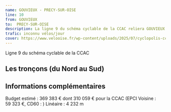 ```yaml
---
name: GOUVIEUX - PRECY-SUR-OISE
line: 10
from: GOUVIEUX 
to:  PRECY-SUR-OISE 
description: La ligne 9 du schéma cyclable de la CCAC reliera GOUVIEUX à PRECY-SUR-OISE
trafic: inconnu vélos/jour
cover: https://www.velooise.fr/wp-content/uploads/2025/07/cyclopolis-ccac-9.jpg
---
```

Ligne 9 du schéma cyclable de la CCAC  
## Les tronçons (du Nord au Sud)

## Informations complémentaires

Budget estimé : 369 383 € dont 310 059 € pour la CCAC (EPCI Voisine : 59 323 €, CD60 : )
Linéaire : 4 232 m

